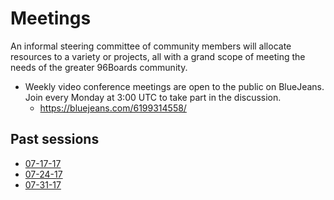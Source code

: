 # Meetings

An informal steering committee of community members will allocate resources to a variety or projects, all with a grand scope of meeting the needs of the greater 96Boards community.

- Weekly video conference meetings are open to the public on BlueJeans. Join every Monday at 3:00 UTC to take part in the discussion.
   - https://bluejeans.com/6199314558/

## Past sessions

- [07-17-17](07-17-17.md)
- [07-24-17](07-24-17.md)
- [07-31-17](07-31-17.md)
